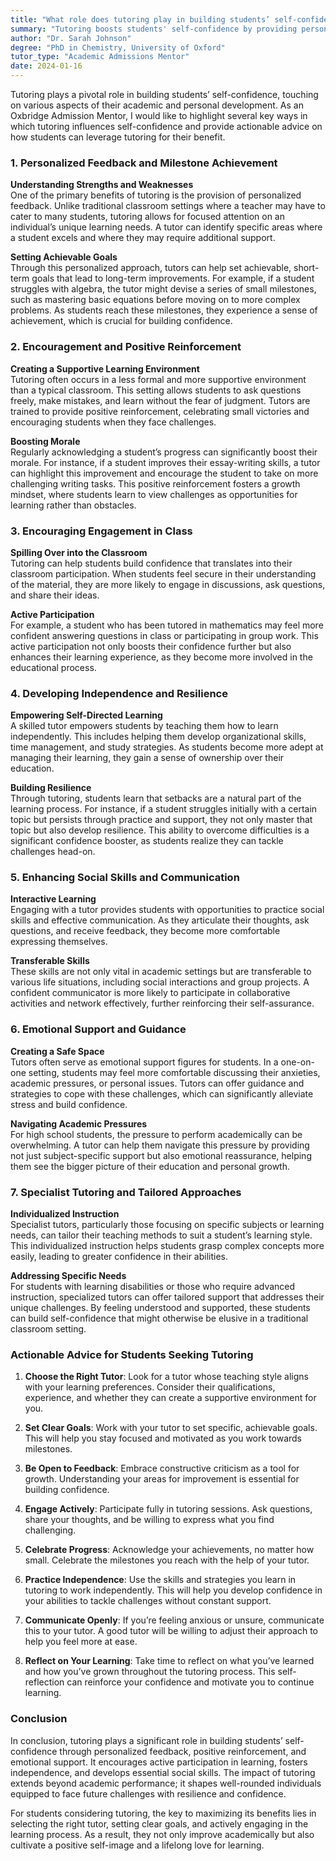```yaml
---
title: "What role does tutoring play in building students’ self-confidence?"
summary: "Tutoring boosts students' self-confidence by providing personalized feedback, recognizing strengths, and supporting academic and personal growth."
author: "Dr. Sarah Johnson"
degree: "PhD in Chemistry, University of Oxford"
tutor_type: "Academic Admissions Mentor"
date: 2024-01-16
---
```


Tutoring plays a pivotal role in building students’ self-confidence, touching on various aspects of their academic and personal development. As an Oxbridge Admission Mentor, I would like to highlight several key ways in which tutoring influences self-confidence and provide actionable advice on how students can leverage tutoring for their benefit.

### 1. Personalized Feedback and Milestone Achievement

**Understanding Strengths and Weaknesses**  
One of the primary benefits of tutoring is the provision of personalized feedback. Unlike traditional classroom settings where a teacher may have to cater to many students, tutoring allows for focused attention on an individual’s unique learning needs. A tutor can identify specific areas where a student excels and where they may require additional support. 

**Setting Achievable Goals**  
Through this personalized approach, tutors can help set achievable, short-term goals that lead to long-term improvements. For example, if a student struggles with algebra, the tutor might devise a series of small milestones, such as mastering basic equations before moving on to more complex problems. As students reach these milestones, they experience a sense of achievement, which is crucial for building confidence. 

### 2. Encouragement and Positive Reinforcement

**Creating a Supportive Learning Environment**  
Tutoring often occurs in a less formal and more supportive environment than a typical classroom. This setting allows students to ask questions freely, make mistakes, and learn without the fear of judgment. Tutors are trained to provide positive reinforcement, celebrating small victories and encouraging students when they face challenges.

**Boosting Morale**  
Regularly acknowledging a student’s progress can significantly boost their morale. For instance, if a student improves their essay-writing skills, a tutor can highlight this improvement and encourage the student to take on more challenging writing tasks. This positive reinforcement fosters a growth mindset, where students learn to view challenges as opportunities for learning rather than obstacles.

### 3. Encouraging Engagement in Class

**Spilling Over into the Classroom**  
Tutoring can help students build confidence that translates into their classroom participation. When students feel secure in their understanding of the material, they are more likely to engage in discussions, ask questions, and share their ideas. 

**Active Participation**  
For example, a student who has been tutored in mathematics may feel more confident answering questions in class or participating in group work. This active participation not only boosts their confidence further but also enhances their learning experience, as they become more involved in the educational process.

### 4. Developing Independence and Resilience

**Empowering Self-Directed Learning**  
A skilled tutor empowers students by teaching them how to learn independently. This includes helping them develop organizational skills, time management, and study strategies. As students become more adept at managing their learning, they gain a sense of ownership over their education.

**Building Resilience**  
Through tutoring, students learn that setbacks are a natural part of the learning process. For instance, if a student struggles initially with a certain topic but persists through practice and support, they not only master that topic but also develop resilience. This ability to overcome difficulties is a significant confidence booster, as students realize they can tackle challenges head-on.

### 5. Enhancing Social Skills and Communication

**Interactive Learning**  
Engaging with a tutor provides students with opportunities to practice social skills and effective communication. As they articulate their thoughts, ask questions, and receive feedback, they become more comfortable expressing themselves. 

**Transferable Skills**  
These skills are not only vital in academic settings but are transferable to various life situations, including social interactions and group projects. A confident communicator is more likely to participate in collaborative activities and network effectively, further reinforcing their self-assurance.

### 6. Emotional Support and Guidance

**Creating a Safe Space**  
Tutors often serve as emotional support figures for students. In a one-on-one setting, students may feel more comfortable discussing their anxieties, academic pressures, or personal issues. Tutors can offer guidance and strategies to cope with these challenges, which can significantly alleviate stress and build confidence.

**Navigating Academic Pressures**  
For high school students, the pressure to perform academically can be overwhelming. A tutor can help them navigate this pressure by providing not just subject-specific support but also emotional reassurance, helping them see the bigger picture of their education and personal growth.

### 7. Specialist Tutoring and Tailored Approaches

**Individualized Instruction**  
Specialist tutors, particularly those focusing on specific subjects or learning needs, can tailor their teaching methods to suit a student’s learning style. This individualized instruction helps students grasp complex concepts more easily, leading to greater confidence in their abilities.

**Addressing Specific Needs**  
For students with learning disabilities or those who require advanced instruction, specialized tutors can offer tailored support that addresses their unique challenges. By feeling understood and supported, these students can build self-confidence that might otherwise be elusive in a traditional classroom setting.

### Actionable Advice for Students Seeking Tutoring

1. **Choose the Right Tutor**: Look for a tutor whose teaching style aligns with your learning preferences. Consider their qualifications, experience, and whether they can create a supportive environment for you.

2. **Set Clear Goals**: Work with your tutor to set specific, achievable goals. This will help you stay focused and motivated as you work towards milestones.

3. **Be Open to Feedback**: Embrace constructive criticism as a tool for growth. Understanding your areas for improvement is essential for building confidence.

4. **Engage Actively**: Participate fully in tutoring sessions. Ask questions, share your thoughts, and be willing to express what you find challenging.

5. **Celebrate Progress**: Acknowledge your achievements, no matter how small. Celebrate the milestones you reach with the help of your tutor.

6. **Practice Independence**: Use the skills and strategies you learn in tutoring to work independently. This will help you develop confidence in your abilities to tackle challenges without constant support.

7. **Communicate Openly**: If you’re feeling anxious or unsure, communicate this to your tutor. A good tutor will be willing to adjust their approach to help you feel more at ease.

8. **Reflect on Your Learning**: Take time to reflect on what you’ve learned and how you’ve grown throughout the tutoring process. This self-reflection can reinforce your confidence and motivate you to continue learning.

### Conclusion

In conclusion, tutoring plays a significant role in building students’ self-confidence through personalized feedback, positive reinforcement, and emotional support. It encourages active participation in learning, fosters independence, and develops essential social skills. The impact of tutoring extends beyond academic performance; it shapes well-rounded individuals equipped to face future challenges with resilience and confidence. 

For students considering tutoring, the key to maximizing its benefits lies in selecting the right tutor, setting clear goals, and actively engaging in the learning process. As a result, they not only improve academically but also cultivate a positive self-image and a lifelong love for learning.
    